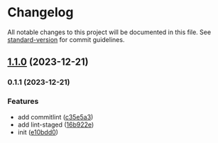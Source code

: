 # Changelog

All notable changes to this project will be documented in this file. See [standard-version](https://github.com/conventional-changelog/standard-version) for commit guidelines.

## [1.1.0](https://github.com/MoYuanJun/blog-next-init/compare/v0.1.1...v1.1.0) (2023-12-21)

### 0.1.1 (2023-12-21)


### Features

* add commitlint ([c35e5a3](https://github.com/MoYuanJun/blog-next-init/commit/c35e5a3e175b579ebbd09cfdb188298fb9d84a0a))
* add lint-staged ([16b922e](https://github.com/MoYuanJun/blog-next-init/commit/16b922eebdaaf4bd4fa16185f0195c9a4d004096))
* init ([e10bdd0](https://github.com/MoYuanJun/blog-next-init/commit/e10bdd06450ddead39c8c51ffed521b77fe6df67))
